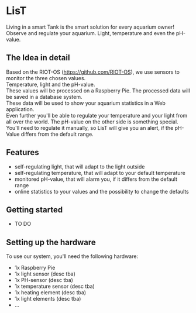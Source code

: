 # LisT

Living in a smart Tank is the smart solution for every aquarium owner!  
Observe and regulate your aquarium. Light, temperature and even the pH-value.

## The Idea in detail

Based on the RIOT-OS (https://github.com/RIOT-OS), we use sensors to monitor the three chosen values.  
Temperature, light and the pH-value.  
These values will be processed on a Raspberry Pie. The processed data will be saved in a database system.  
These data will be used to show your aquarium statistics in a Web application.  
Even further you'll be able to regulate your temperature and your light from all over the world. The pH-value on the other side is something special. You'll need to regulate it manually, so LisT will give you an alert, if the pH-Value differs from the default range.

## Features

* self-regulating light, that will adapt to the light outside
* self-regulating temperature, that will adapt to your default temperature
* monitored pH-value, that will alarm you, if it differs from the default range
* online statistics to your values and the possibility to change the defaults

## Getting started

* TO DO

## Setting up the hardware

To use our system, you'll need the following hardware:

* 1x Raspberry Pie
* 1x light sensor (desc tba)
* 1x PH-sensor (desc tba)
* 1x temperature sensor (desc tba)
* 1x heating element (desc tba)
* 1x light elements (desc tba)
* ...
